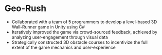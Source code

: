 # Geo-Rush

* Collaborated with a team of 5 programmers to develop a level-based 3D Wall-Runner game in Unity using C#
* Iteratively improved the game via crowd-sourced feedback, achieved by analyzing user-engagement through visual data
* Strategically constructed 3D obstacle courses to incentivize the full extent of the game mechanics and user-experience
